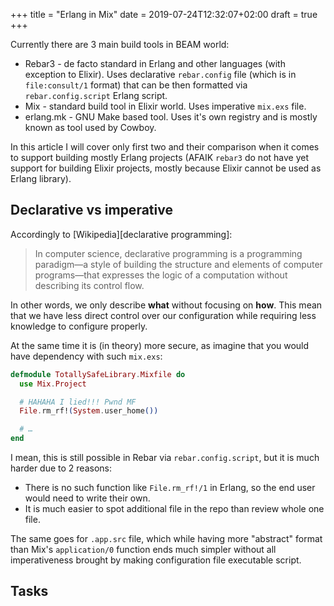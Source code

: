 +++
title = "Erlang in Mix"
date = 2019-07-24T12:32:07+02:00
draft = true
+++

Currently there are 3 main build tools in BEAM world:

- Rebar3 - de facto standard in Erlang and other languages (with exception to
  Elixir). Uses declarative `rebar.config` file (which is in `file:consult/1`
  format) that can be then formatted via `rebar.config.script` Erlang script.
- Mix - standard build tool in Elixir world. Uses imperative `mix.exs` file.
- erlang.mk - GNU Make based tool. Uses it's own registry and is mostly known as
  tool used by Cowboy.

In this article I will cover only first two and their comparison when it comes
to support building mostly Erlang projects (AFAIK `rebar3` do not have yet
support for building Elixir projects, mostly because Elixir cannot be used as
Erlang library).

## Declarative vs imperative

Accordingly to [Wikipedia][declarative programming]:

> In computer science, declarative programming is a programming paradigm—a style
> of building the structure and elements of computer programs—that expresses the
> logic of a computation without describing its control flow.

In other words, we only describe **what** without focusing on **how**. This mean
that we have less direct control over our configuration while requiring less
knowledge to configure properly.

At the same time it is (in theory) more secure, as imagine that you would have
dependency with such `mix.exs`:

```elixir
defmodule TotallySafeLibrary.Mixfile do
  use Mix.Project

  # HAHAHA I lied!!! Pwnd MF
  File.rm_rf!(System.user_home())

  # …
end
```

I mean, this is still possible in Rebar via `rebar.config.script`, but it is
much harder due to 2 reasons:

- There is no such function like `File.rm_rf!/1` in Erlang, so the end user
  would need to write their own.
- It is much easier to spot additional file in the repo than review whole one
  file.

The same goes for `.app.src` file, which while having more "abstract" format
than Mix's `application/0` function ends much simpler without all imperativeness
brought by making configuration file executable script.

## Tasks
